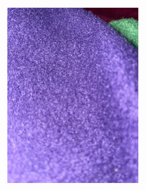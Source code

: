 

 

![A photo of the texture of a purple please blanket. The photo is blurred.](13_May_2021_21_13_35.jpg)

